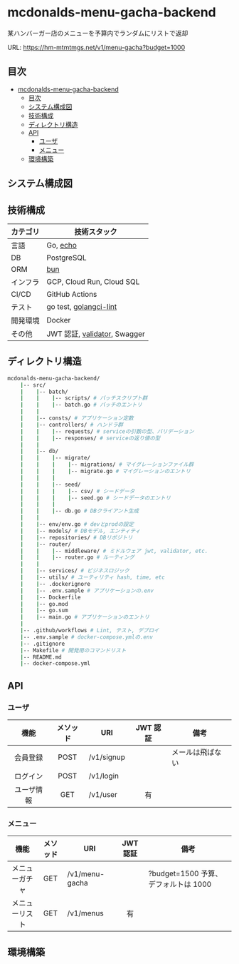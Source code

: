 # mcdonalds-menu-gacha-backend

某ハンバーガー店のメニューを予算内でランダムにリストで返却

URL: https://hm-mtmtmgs.net/v1/menu-gacha?budget=1000

## 目次

- [mcdonalds-menu-gacha-backend](#mcdonalds-menu-gacha-backend)
  - [目次](#目次)
  - [システム構成図](#システム構成図)
  - [技術構成](#技術構成)
  - [ディレクトリ構造](#ディレクトリ構造)
  - [API](#api)
    - [ユーザ](#ユーザ)
    - [メニュー](#メニュー)
  - [環境構築](#環境構築)

## システム構成図

## 技術構成

| カテゴリ | 技術スタック                                                               |
| -------- | -------------------------------------------------------------------------- |
| 言語     | Go, [echo](https://github.com/labstack/echo)                               |
| DB       | PostgreSQL                                                                 |
| ORM      | [bun](https://github.com/uptrace/bun)                                      |
| インフラ | GCP, Cloud Run, Cloud SQL                                                  |
| CI/CD    | GitHub Actions                                                             |
| テスト   | go test, [golangci-lint](https://github.com/golangci/golangci-lint)        |
| 開発環境 | Docker                                                                     |
| その他   | JWT 認証, [validator](https://github.com/go-playground/validator), Swagger |

## ディレクトリ構造

```sh
mcdonalds-menu-gacha-backend/
    |-- src/
    |    |-- batch/
    |    |    |-- scripts/ # バッチスクリプト群
    |    |    |-- batch.go # バッチのエントリ
    |    |
    |    |-- consts/ # アプリケーション定数
    |    |-- controllers/ # ハンドラ群
    |    |    |-- requests/ # serviceの引数の型、バリデーション
    |    |    |-- responses/ # serviceの返り値の型
    |    |
    |    |-- db/
    |    |    |-- migrate/
    |    |    |    |-- migrations/ # マイグレーションファイル群
    |    |    |    |-- migrate.go # マイグレーションのエントリ
    |    |    |
    |    |    |-- seed/
    |    |    |    |-- csv/ # シードデータ
    |    |    |    |-- seed.go # シードデータのエントリ
    |    |    |
    |    |    |-- db.go # DBクライアント生成
    |    |
    |    |-- env/env.go # devとprodの設定
    |    |-- models/ # DBモデル, エンティティ
    |    |-- repositories/ # DBリポジトリ
    |    |-- router/
    |    |    |-- middleware/ # ミドルウェア jwt, validator, etc.
    |    |    |-- router.go # ルーティング
    |    |
    |    |-- services/ # ビジネスロジック
    |    |-- utils/ # ユーティリティ hash, time, etc
    |    |-- .dockerignore
    |    |-- .env.sample # アプリケーションの.env
    |    |-- Dockerfile
    |    |-- go.mod
    |    |-- go.sum
    |    |-- main.go # アプリケーションのエントリ
    |
    |-- .github/workflows # Lint, テスト, デプロイ
    |-- .env.sample # docker-compose.ymlの.env
    |-- .gitignore
    |-- Makefile # 開発用のコマンドリスト
    |-- README.md
    |-- docker-compose.yml
```

## API

### ユーザ

|    機能    | メソッド | URI        | JWT 認証 | 備考             |
| :--------: | :------: | ---------- | :------: | ---------------- |
|  会員登録  |   POST   | /v1/signup |          | メールは飛ばない |
|  ログイン  |   POST   | /v1/login  |          |                  |
| ユーザ情報 |   GET    | /v1/user   |    有    |                  |

### メニュー

|      機能      | メソッド | URI            | JWT 認証 | 備考                                 |
| :------------: | :------: | -------------- | :------: | ------------------------------------ |
| メニューガチャ |   GET    | /v1/menu-gacha |          | ?budget=1500 予算、デフォルトは 1000 |
| メニューリスト |   GET    | /v1/menus      |    有    |                                      |

## 環境構築
